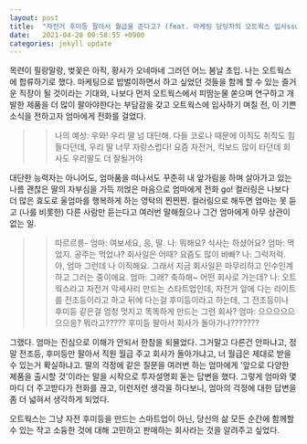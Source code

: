 ```yaml
---
layout: post
title:  "자전거 후미등 팔아서 월급을 준다고? (feat. 마케팅 담당자의 오트웍스 입사ssul)"
date:   2021-04-28 00:58:55 +0900
categories: jekyll update
---
```

목련이 필랑말랑, 벚꽃은 아직, 황사가 오네마네 그러던 어느 봄날 초입. 나는 오트웍스에 합류하기로 했다. 마케팅으로 밥벌이하면서 하고 싶었던 것들을 함께 할 수 있는 즐거운 직장이 될 것이라는 기대와, 나보다 먼저 오트웍스에서 피땀눈물 쏟으며 연구하고 개발한 제품을 더 많이 팔아야한다는 부담감을 갖고 오트웍스에 입사하기 며칠 전, 이 기쁜 소식을 전하고자 엄마에게 전화를 걸었다.

>> 나의 예상: 우와! 우리 딸 넘 대단해. 다들 코로나 때문에 이직도 취직도 힘들다던데, 우리 딸 너무 자랑스럽다! 요즘 자전거, 킥보드 많이 타던데 회사도 우리딸도 더 잘될거야

대단한 능력자는 아니어도, 엄마품을 떠나서도 꾸준히 내 앞가림을 하며 살아가고 있는 나름 괜찮은 딸의 자부심을 가득 끼얹은 마음으로 엄마에게 전화 go! 컬러링은 나보다 더 많은 효도로 울엄마를 행복하게 하는 영탁의 찐찐찐. 컬러링으로 해두면 엄마는 못 듣고 (나를 비롯한) 다른 사람만 듣는다고 여러번 말해줬으나 그건 엄마에게 아무 상관이 없는 일.

>> 따르르릉-
>> 엄마: 여보세요, 응, 딸.
나: 뭐해요? 식사는 하셨어요?
엄마: 먹었지. 공주는 먹었나? 회사일은 어때? 요즘도 많이 바빠?
나: 그럭저럭. 아, 엄마 그런데 나 이직해요. 그래서 지금 회사일은 마무리하고 인수인계하고 그러는 중이에요. 
엄마: 그래? 축하해~ 어떤 회사로 가는데?
나: 오트웍스라고 자전거 악세사리 만드는 스타트업인데, 자전거 앞에 다는 라이트를 전조등이라고 하고 뒤에 다는걸 후미등이라고 하는데, 그 전조등이나 후미등 같은걸 엄청 멋지고 똑똑하게 만드는 그런 회사? 
엄마: 으으으으으으으응? 뭐라고????? 후미등 팔아서 회사가 돌아가나???????

그랬다. 엄마는 진심으로 이해가 안되서 한참을 되물었다. 그거말고 다른건 안파냐고, 정말 전조등, 후미등만 팔아서 직원 월급 주고 회사가 돌아가냐고, 너 월급은 제대로 받을 수 있는거 확실하냐고. 딸의 걱정에 같은 질문을 여러번 하는 엄마에게 '앞으로 다양한 제품을 출시할 것'이라는 말을 시작으로 투자설명회 돋는 답변을 했다. 그렇게 엄마와 몇마디 더 주고받다가 전화를 끊고, 이런저런 생각을 하다보니, 엄마의 걱정에 대한 답변을 좀 더 넓혀서 생각하게 되었다.

오트웍스는 그냥 자전 후미등을 만드는 스마트업이 아닌, 당신의 삶 모든 순간에 함께할 수 있는 쟉고 소듕한 것에 대해 고민하고 판매하는 회사라는 것을 알려주고 싶었다.